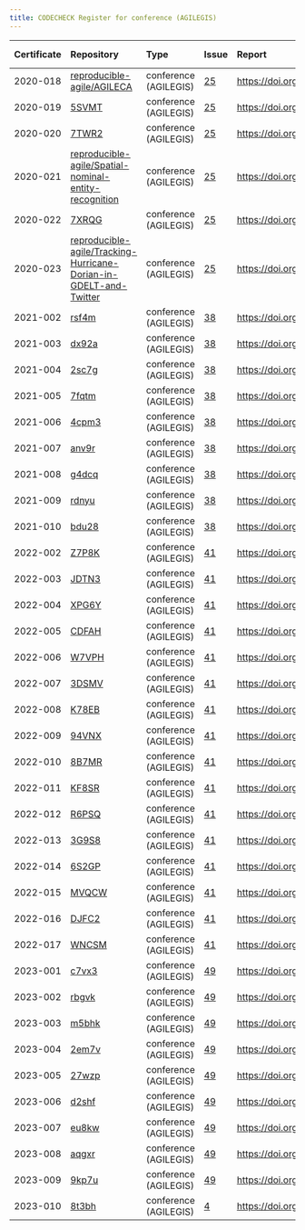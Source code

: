 ```yaml
---
title: CODECHECK Register for conference (AGILEGIS)
---
```



|Certificate |Repository                                                        |Type                  |Issue |Report                                |Check date |
|:-------|:--------------------------------|:------------------|:---|:--------------------------|:----------|
|2020-018    |[reproducible-agile/AGILECA](https://github.com/reproducible-agile/AGILECA)|conference (AGILEGIS) |[25](https://github.com/codecheckers/register/issues/25)|https://doi.org/10.17605/OSF.IO/ZTC7M |2020-07-13 |
|2020-019    |[5SVMT](https://osf.io/5SVMT)                                     |conference (AGILEGIS) |[25](https://github.com/codecheckers/register/issues/25)|https://doi.org/10.17605/OSF.IO/5SVMT |2020-07-13 |
|2020-020    |[7TWR2](https://osf.io/7TWR2)                                     |conference (AGILEGIS) |[25](https://github.com/codecheckers/register/issues/25)|https://doi.org/10.17605/OSF.IO/7TWR2 |2020-07-13 |
|2020-021    |[reproducible-agile/Spatial-nominal-entity-recognition](https://github.com/reproducible-agile/Spatial-nominal-entity-recognition)|conference (AGILEGIS) |[25](https://github.com/codecheckers/register/issues/25)|https://doi.org/10.17605/OSF.IO/SUWPJ |2020-07-13 |
|2020-022    |[7XRQG](https://osf.io/7XRQG)                                     |conference (AGILEGIS) |[25](https://github.com/codecheckers/register/issues/25)|https://doi.org/10.17605/OSF.IO/7XRQG |2020-07-13 |
|2020-023    |[reproducible-agile/Tracking-Hurricane-Dorian-in-GDELT-and-Twitter](https://github.com/reproducible-agile/Tracking-Hurricane-Dorian-in-GDELT-and-Twitter)|conference (AGILEGIS) |[25](https://github.com/codecheckers/register/issues/25)|https://doi.org/10.17605/OSF.IO/XS5YR |2020-07-13 |
|2021-002    |[rsf4m](https://osf.io/rsf4m)                                     |conference (AGILEGIS) |[38](https://github.com/codecheckers/register/issues/38)|https://doi.org/10.17605/osf.io/rsf4m |2021-06-10 |
|2021-003    |[dx92a](https://osf.io/dx92a)                                     |conference (AGILEGIS) |[38](https://github.com/codecheckers/register/issues/38)|https://doi.org/10.17605/osf.io/dx92a |2021-06-10 |
|2021-004    |[2sc7g](https://osf.io/2sc7g)                                     |conference (AGILEGIS) |[38](https://github.com/codecheckers/register/issues/38)|https://doi.org/10.17605/osf.io/2sc7g |2021-06-10 |
|2021-005    |[7fqtm](https://osf.io/7fqtm)                                     |conference (AGILEGIS) |[38](https://github.com/codecheckers/register/issues/38)|https://doi.org/10.17605/osf.io/7fqtm |2021-06-10 |
|2021-006    |[4cpm3](https://osf.io/4cpm3)                                     |conference (AGILEGIS) |[38](https://github.com/codecheckers/register/issues/38)|https://doi.org/10.17605/OSF.IO/4CPM3 |2021-06-10 |
|2021-007    |[anv9r](https://osf.io/anv9r)                                     |conference (AGILEGIS) |[38](https://github.com/codecheckers/register/issues/38)|https://doi.org/10.17605/osf.io/anv9r |2021-06-10 |
|2021-008    |[g4dcq](https://osf.io/g4dcq)                                     |conference (AGILEGIS) |[38](https://github.com/codecheckers/register/issues/38)|https://doi.org/10.17605/osf.io/g4dcq |2021-06-10 |
|2021-009    |[rdnyu](https://osf.io/rdnyu)                                     |conference (AGILEGIS) |[38](https://github.com/codecheckers/register/issues/38)|https://doi.org/10.17605/osf.io/rdnyu |2021-06-10 |
|2021-010    |[bdu28](https://osf.io/bdu28)                                     |conference (AGILEGIS) |[38](https://github.com/codecheckers/register/issues/38)|https://doi.org/10.17605/osf.io/bdu28 |2021-06-10 |
|2022-002    |[Z7P8K](https://osf.io/Z7P8K)                                     |conference (AGILEGIS) |[41](https://github.com/codecheckers/register/issues/41)|https://doi.org/10.17605/osf.io/z7p8k |2022-07-09 |
|2022-003    |[JDTN3](https://osf.io/JDTN3)                                     |conference (AGILEGIS) |[41](https://github.com/codecheckers/register/issues/41)|https://doi.org/10.17605/OSF.IO/JDTN3 |2022-07-09 |
|2022-004    |[XPG6Y](https://osf.io/XPG6Y)                                     |conference (AGILEGIS) |[41](https://github.com/codecheckers/register/issues/41)|https://doi.org/10.17605/osf.io/XPG6Y |2022-07-09 |
|2022-005    |[CDFAH](https://osf.io/CDFAH)                                     |conference (AGILEGIS) |[41](https://github.com/codecheckers/register/issues/41)|https://doi.org/10.17605/osf.io/cdfah |2022-07-09 |
|2022-006    |[W7VPH](https://osf.io/W7VPH)                                     |conference (AGILEGIS) |[41](https://github.com/codecheckers/register/issues/41)|https://doi.org/10.17605/osf.io/W7VPH |2022-07-09 |
|2022-007    |[3DSMV](https://osf.io/3DSMV)                                     |conference (AGILEGIS) |[41](https://github.com/codecheckers/register/issues/41)|https://doi.org/10.17605/OSF.IO/3DSMV |2022-07-09 |
|2022-008    |[K78EB](https://osf.io/K78EB)                                     |conference (AGILEGIS) |[41](https://github.com/codecheckers/register/issues/41)|https://doi.org/10.17605/OSF.IO/K78EB |2022-07-09 |
|2022-009    |[94VNX](https://osf.io/94VNX)                                     |conference (AGILEGIS) |[41](https://github.com/codecheckers/register/issues/41)|https://doi.org/10.17605/osf.io/94vnx |2022-07-09 |
|2022-010    |[8B7MR](https://osf.io/8B7MR)                                     |conference (AGILEGIS) |[41](https://github.com/codecheckers/register/issues/41)|https://doi.org/10.17605/osf.io/8b7mr |2022-07-09 |
|2022-011    |[KF8SR](https://osf.io/KF8SR)                                     |conference (AGILEGIS) |[41](https://github.com/codecheckers/register/issues/41)|https://doi.org/10.17605/osf.io/kf8sr |2022-07-09 |
|2022-012    |[R6PSQ](https://osf.io/R6PSQ)                                     |conference (AGILEGIS) |[41](https://github.com/codecheckers/register/issues/41)|https://doi.org/10.17605/osf.io/r6psq |2022-07-09 |
|2022-013    |[3G9S8](https://osf.io/3G9S8)                                     |conference (AGILEGIS) |[41](https://github.com/codecheckers/register/issues/41)|https://doi.org/10.17605/osf.io/3g9s8 |2022-07-09 |
|2022-014    |[6S2GP](https://osf.io/6S2GP)                                     |conference (AGILEGIS) |[41](https://github.com/codecheckers/register/issues/41)|https://doi.org/10.17605/osf.io/6s2gp |2022-07-09 |
|2022-015    |[MVQCW](https://osf.io/MVQCW)                                     |conference (AGILEGIS) |[41](https://github.com/codecheckers/register/issues/41)|https://doi.org/10.17605/osf.io/mvqcw |2022-07-09 |
|2022-016    |[DJFC2](https://osf.io/DJFC2)                                     |conference (AGILEGIS) |[41](https://github.com/codecheckers/register/issues/41)|https://doi.org/10.17605/OSF.IO/DJFC2 |2022-07-09 |
|2022-017    |[WNCSM](https://osf.io/WNCSM)                                     |conference (AGILEGIS) |[41](https://github.com/codecheckers/register/issues/41)|https://doi.org/10.17605/osf.io/wncsm |2022-07-09 |
|2023-001    |[c7vx3](https://osf.io/c7vx3)                                     |conference (AGILEGIS) |[49](https://github.com/codecheckers/register/issues/49)|https://doi.org/10.17605/osf.io/c7vx3 |2023-06-13 |
|2023-002    |[rbgvk](https://osf.io/rbgvk)                                     |conference (AGILEGIS) |[49](https://github.com/codecheckers/register/issues/49)|https://doi.org/10.17605/osf.io/rbgvk |2023-06-13 |
|2023-003    |[m5bhk](https://osf.io/m5bhk)                                     |conference (AGILEGIS) |[49](https://github.com/codecheckers/register/issues/49)|https://doi.org/10.17605/osf.io/m5bhk |2023-06-13 |
|2023-004    |[2em7v](https://osf.io/2em7v)                                     |conference (AGILEGIS) |[49](https://github.com/codecheckers/register/issues/49)|https://doi.org/10.17605/osf.io/2em7v |2023-06-13 |
|2023-005    |[27wzp](https://osf.io/27wzp)                                     |conference (AGILEGIS) |[49](https://github.com/codecheckers/register/issues/49)|https://doi.org/10.17605/osf.io/27wzp |2023-06-13 |
|2023-006    |[d2shf](https://osf.io/d2shf)                                     |conference (AGILEGIS) |[49](https://github.com/codecheckers/register/issues/49)|https://doi.org/osf.io/d2shf          |2023-06-13 |
|2023-007    |[eu8kw](https://osf.io/eu8kw)                                     |conference (AGILEGIS) |[49](https://github.com/codecheckers/register/issues/49)|https://doi.org/10.17605/osf.io/eu8kw |2023-06-13 |
|2023-008    |[aqgxr](https://osf.io/aqgxr)                                     |conference (AGILEGIS) |[49](https://github.com/codecheckers/register/issues/49)|https://doi.org/10.17605/osf.io/aqgxr |2023-06-13 |
|2023-009    |[9kp7u](https://osf.io/9kp7u)                                     |conference (AGILEGIS) |[49](https://github.com/codecheckers/register/issues/49)|https://doi.org/10.17605/osf.io/9kp7u |2023-06-13 |
|2023-010    |[8t3bh](https://osf.io/8t3bh)                                     |conference (AGILEGIS) |[4](https://github.com/codecheckers/register/issues/4)|https://doi.org/10.17605/osf.io/8t3bh |2023-06-13 |
